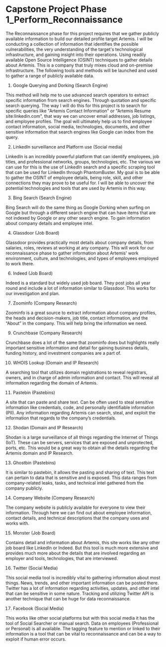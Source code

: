 # Capstone Project Phase 1_Perform_Reconnaissance

The Reconnaissance phase for this project requires that we gather publicly available information to build our detailed profile target Artemis. I will be conducting a collection of information that identifies the possible vulnerabilities, the very understanding of the target's technological infrastructure, and gaining insight into their operations. Using readily available Open Source Intelligence (OSINT) techniques to gather details about Artemis. This is a company that truly mixes cloud and on-premise infrastructure. The following tools and methods will be launched and used to gather a range of publicly available data.

1.	Google Querying and Dorking (Search Engine)
	
This method will help me to use advanced search operators to extract specific information from search engines. Through quotation and specific search querying.
The way I will do this for this project is to search for specific queries like "Artemis Contact Information" or "Artemis Resume site:linkedin.com", that way we can uncover email addresses, job listings, and employee profiles. The goal will ultimately help us to find employee contact information, social media, technologies, documents, and other sensitive information that search engines like Google can index from the query. 

2.	LinkedIn surveillance and Platform use (Social media)

LinkedIn is an incredibly powerful platform that can identify employees, job titles, and professional networks, groups, technologies, etc. The various we can use for this is the use of LinkedIn search and a specific scraping tool that can be used for LinkedIn through PhantomBuster. My goal is to be able to gather the OSINT of employee details, being role, skill, and other connections they may prove to be useful for. I will be able to uncover the potential technologies and tools that are used by Artemis in this way.

3.	Bing Search (Search Engine)

Bing Search will do the same thing as Google Dorking when surfing on Google but through a different search engine that can have items that are not indexed by Google or any other search engine. To gain information about company details and employee intel. 

4.	Glassdoor (Job Board)

Glassdoor provides practically most details about company details, from salaries, roles, reviews at working at any company. This will work for our reconnaissance phase to gather information about Artemis' work environment, culture, and technologies, and types of employees employed to work there.

6.	Indeed (Job Board)

Indeed is a standard but widely used job board. They post jobs all year round and include a lot of information similar to Glassdoor. This works for our investigation and plan. 

7. 	Zoominfo (Company Research)

Zoominfo is a great source to extract information about company profiles, the heads and decision-makers, job title, contact information, and the “About” in the company. This will help bring the information we need.

9.	Crunchbase (Company Research)

Crunchbase does a lot of the same that zoominfo does but highlights really important sensitive information and detail for gaining business details, funding history, and investment companies are a part of. 

10.	WHOIS Lookup (Domain and IP Research)

A searching tool that utilizes domain registrations to reveal registrars, owners, and in charge of admin information and contact. This will reveal all information regarding the domain of Artemis. 

11.	Pastebin (Pastebins)

A site that can paste and share text. Can be often used to steal sensitive information like credentials, code, and personally identifiable information (PII). Any information regarding Artemis can search, steal, and exploit the information that regards to the company’s credentials.

12.	Shodan (Domain and IP Research)

Shodan is a large surveillance of all things regarding the Internet of Things (IoT). These can be servers, services that are exposed and unprotected, ports, etc. This would be a great way to obtain all the details regarding the Artemis domain and IP Research.

13.	Ghostbin (Pastebins)

It is similar to pastebin, it allows the pasting and sharing of text. This text can pertain to data that is sensitive and is exposed. This data ranges from company-related leaks, tasks, and technical intel gathered from the company publicly. 

14.	Company Website (Company Research)

The company website is publicly available for everyone to view their information. Through here we can find out about employee information, contact details, and technical descriptions that the company uses and works with.

15.	Monster (Job Board)

Contains detail and information about Artemis, this site works like any other job board like LinkedIn or Indeed. But this tool is much more extensive and provides much more about the details that are involved regarding an employer and tools, technologies, that are interviewed.

16.	Twitter (Social Media)

This social media tool is incredibly vital to gathering information about most things. News, trends, and other important information can be posted there. Twitter has a lot of information regarding activities, updates, and other intel that can be sensitive in some nature. Tracking and utilizing Twitter API is another technique that can be huge for data reconnaissance.

17.	Facebook (Social Media)

This works like other social platforms but with this social media it has the tool of Social Searcher or manual search. Data on employees (Professional or Personal) is all available. The tagging feature to mention or linked to their information is a tool that can be vital to reconnaissance and can be a way to exploit if human error occurs.

